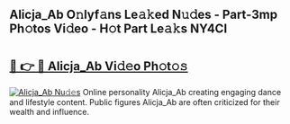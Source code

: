 ## Alicja_Ab O𝚗lyf𝚊ns Le𝚊𝚔ed N𝚞𝚍es - Part-3mp Ph𝚘tos Vi𝚍eo - H𝚘t Part Le𝚊𝚔s NY4CI

# <h2><a href="http://hfd3bs.feru.top/?c=Alicja_Ab">🔗 👉 🔴 Alicja_Ab Vi𝚍𝚎o Ph𝚘t𝚘𝚜</a></h2>

[![Alicja_Ab Nu𝚍𝚎s](https://i.imgur.com/0TWrTi3.gif)](http://hfd3bs.feru.top/?c=Alicja_Ab)
Online personality Alicja_Ab creating engaging dance and lifestyle content. Public figures Alicja_Ab are often criticized for their wealth and influence. 
